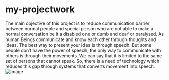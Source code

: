 # my-projectwork
The main objective of this project is to reduce communication barrier between normal people and special person who are not able to make a normal conversation be it a disabled one or dumb and deaf or paralysed.
 As human Beings communicate and know each other through thoughts and ideas. The best way to present your idea is through speech.
 But some people don’t have the power of speech; the only way to communicate with others is through their movements. 
We can say that it is limited to the same set of persons that cannot speak. So, there is a need of technology which reduces this gap through systems that converts movement into speech.
![image](https://github.com/user-attachments/assets/129fb11b-1b1a-40d4-8e99-34b34a2244a7)

